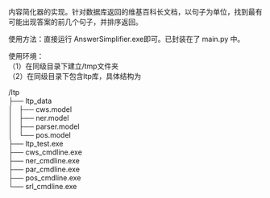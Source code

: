 内容简化器的实现。针对数据库返回的维基百科长文档，以句子为单位，找到最有可能出现答案的前几个句子，并排序返回。

使用方法：直接运行 AnswerSimplifier.exe即可。已封装在了 main.py 中。

使用环境：  
（1）在同级目录下建立/tmp文件夹  
（2）在同级目录下包含ltp库，具体结构为  

/ltp  
├── ltp_data  
│   ├── cws.model  
│   ├── ner.model  
│   ├── parser.model  
│   └── pos.model  
├── ltp_test.exe  
├── cws_cmdline.exe  
├── ner_cmdline.exe  
├── par_cmdline.exe  
├── pos_cmdline.exe  
└── srl_cmdline.exe  
